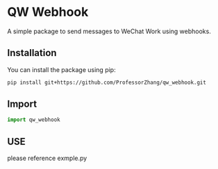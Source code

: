 # QW Webhook

A simple package to send messages to WeChat Work using webhooks.

## Installation

You can install the package using pip:

```bash
pip install git+https://github.com/ProfessorZhang/qw_webhook.git
```

## Import
```python
import qw_webhook
```

## USE

please reference exmple.py